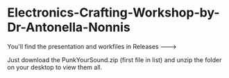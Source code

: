 # Electronics-Crafting-Workshop-by-Dr-Antonella-Nonnis

You'll find the presentation and workfiles in Releases ---> 


Just download the PunkYourSound.zip (first file in list) and unzip the folder on your desktop to view them all.


